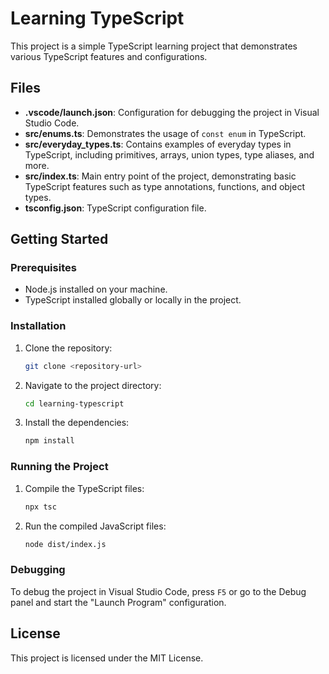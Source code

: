 <!-- @format -->

# Learning TypeScript

This project is a simple TypeScript learning project that demonstrates various TypeScript features and configurations.

## Files

- **.vscode/launch.json**: Configuration for debugging the project in Visual Studio Code.
- **src/enums.ts**: Demonstrates the usage of `const enum` in TypeScript.
- **src/everyday_types.ts**: Contains examples of everyday types in TypeScript, including primitives, arrays, union types, type aliases, and more.
- **src/index.ts**: Main entry point of the project, demonstrating basic TypeScript features such as type annotations, functions, and object types.
- **tsconfig.json**: TypeScript configuration file.

## Getting Started

### Prerequisites

- Node.js installed on your machine.
- TypeScript installed globally or locally in the project.

### Installation

1. Clone the repository:
   ```sh
   git clone <repository-url>
   ```
2. Navigate to the project directory:
   ```sh
   cd learning-typescript
   ```
3. Install the dependencies:
   ```sh
   npm install
   ```

### Running the Project

1. Compile the TypeScript files:
   ```sh
   npx tsc
   ```
2. Run the compiled JavaScript files:
   ```sh
   node dist/index.js
   ```

### Debugging

To debug the project in Visual Studio Code, press `F5` or go to the Debug panel and start the "Launch Program" configuration.

## License

This project is licensed under the MIT License.
